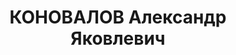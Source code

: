 ---
title: КОНОВАЛОВ Александр Яковлевич
description: '1890 г.р., м.р.: г. Тюмень, русский, образование: начальное

  Диспетчер механико-судовой службы Зап.-Сиб. речного пароходства

  прож.: г. Новосибирск

  арестован 26.06.1937

  Обвинение: в причастности к шпионско-диверсионной организации, ст. 58-7,8,11 УК
  РСФСР.

  Приговор: Военной коллегией Верх. суда СССР, 11.06.1938 — 15 лет ИТЛ.

  Реабилитация: 25.11.1958'
---